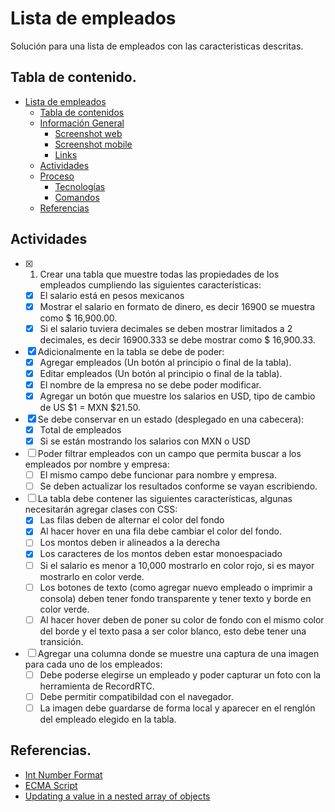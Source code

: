 # Lista de empleados
Solución para una lista de empleados con las caracteristicas descritas.

## Tabla de contenido.
* [Lista de empleados](#lista-de-empleados)
  * [Tabla de contenidos](#tabla-de-contenido)
  * [Información General](#lista-de-empleados)
    * [Screenshot web](#lista-de-empleados)
    * [Screenshot mobile](#lista-de-empleados)
    * [Links](#lista-de-empleados)
  * [Actividades](#actividades)
  * [Proceso](#lista-de-empleados)
    * [Tecnologías](#lista-de-empleados)
    * [Comandos](#lista-de-empleados)
  * [Referencias](#lista-de-empleados)

## Actividades

* [x] 1. Crear una tabla que muestre todas las propiedades de los empleados cumpliendo las siguientes características:
  * [x] El salario está en pesos mexicanos
  * [x] Mostrar el salario en formato de dinero, es decir 16900 se muestra
como $ 16,900.00.
  * [x] Si el salario tuviera decimales se deben mostrar limitados a 2 decimales,
es decir 16900.333 se debe mostrar como $ 16,900.33.
* [x] Adicionalmente en la tabla se debe de poder:
  * [x] Agregar empleados (Un botón al principio o final de la tabla).
  * [x] Editar empleados (Un botón al principio o final de la tabla).
  * [x] El nombre de la empresa no se debe poder modificar.
  * [x] Agregar un botón que muestre los salarios en USD, tipo de cambio de US
$1 = MXN $21.50.
* [x] Se debe conservar en un estado (desplegado en una cabecera):
  * [x] Total de empleados
  * [x] Si se están mostrando los salarios con MXN o USD
* [ ] Poder filtrar empleados con un campo que permita buscar a los empleados por nombre y empresa:
  * [ ] El mismo campo debe funcionar para nombre y empresa.
  * [ ] Se deben actualizar los resultados conforme se vayan escribiendo.
* [ ] La tabla debe contener las siguientes características, algunas necesitarán agregar clases con CSS:
  * [x] Las filas deben de alternar el color del fondo
  * [x] Al hacer hover en una fila debe cambiar el color del fondo.
  * [ ] Los montos deben ir alineados a la derecha
  * [x] Los caracteres de los montos deben estar monoespaciado
  * [ ] Si el salario es menor a 10,000 mostrarlo en color rojo, si es mayor mostrarlo en color verde.
  * [ ] Los botones de texto (como agregar nuevo empleado o imprimir a consola) deben tener fondo transparente y tener texto y borde en color verde.
  * [ ] Al hacer hover deben de poner su color de fondo con el mismo color del borde y el texto pasa a ser color blanco, esto debe tener una transición.
* [ ] Agregar una columna donde se muestre una captura de una imagen para cada uno de los empleados:
  * [ ] Debe poderse elegirse un empleado y poder capturar un foto con la herramienta de RecordRTC.
  * [ ] Debe permitir compatibildad con el navegador.
  * [ ] La imagen debe guardarse de forma local y aparecer en el renglón del empleado elegido en la tabla.

## Referencias.

* [Int Number Format](https://developer.mozilla.org/en-US/docs/Web/JavaScript/Reference/Global_Objects/Intl/NumberFormat)
* [ECMA Script](https://tc39.es/ecma402/#sec-intl-numberformat-constructor)
* [Updating a value in a nested array of objects](https://javascript.plainenglish.io/react-updating-a-value-in-state-array-7bae7c7eaef9)